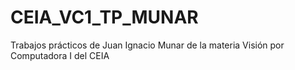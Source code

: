 # CEIA_VC1_TP_MUNAR
 Trabajos prácticos de Juan Ignacio Munar de la materia Visión por Computadora I del CEIA 
